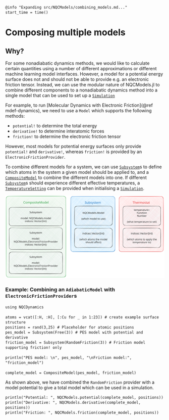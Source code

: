 ```@setup logging
@info "Expanding src/NQCModels/combining_models.md..."
start_time = time()
```

# Composing multiple models

## Why?

For some nonadiabatic dynamics methods, we would like to calculate certain quantities using a number of different approximations or different machine learning model interfaces. 
However, a model for a potential energy surface does not and should not be able to provide e.g. an electronic friction tensor. 
Instead, we can use the modular nature of NQCModels.jl to combine different components to a nonadiabatic dynamics method into a single model that can be used to set up a [`Simulation`](@ref)

For example, to run [Molecular Dynamics with Electronic Friction](@ref mdef-dynamics), we need to use a `Model` which supports the following methods:
- `potential!` to determine the total energy
- `derivative!` to determine interatomic forces
- `friction!` to determine the electronic friction tensor

However, most models for potential energy surfaces only provide `potential!` and `derivative!`, whereas `friction!` is provided by an `ElectronicFrictionProvider`. 

To combine different models for a system, we can use [`Subsystem`](@ref)s to define which atoms in the system a given model should be applied to, and a [`CompositeModel`](@ref) to combine the different models into one. 
If different [`Subsystem`](@ref)s should experience different effective temperatures, a [`TemperatureSetting`](@ref) can be provided when initialising a [`Simulation`](@ref). 

![An overview of the different components used to combine models in NQCModels.jl](../assets/compositemodels/struct-explainer.svg)

### Example: Combining an `AdiabaticModel` with `ElectronicFrictionProvider`s

```@example compositemodels
using NQCDynamics

atoms = vcat([:H, :H], [:Cu for _ in 1:23]) # create example surface structure
positions = rand(3,25) # Placeholder for atomic positions
pes_model = Subsystem(Free(3)) # PES model with potential and derivative
friction_model = Subsystem(RandomFriction(3)) # Friction model supporting friction! only

println("PES model: \n", pes_model, "\nFriction model:", "friction_model")

complete_model = CompositeModel(pes_model, friction_model)
```

As shown above, we have combined the `RandomFriction` provider with a model potential to give a total model which can be used in a simulation. 

```@example compositemodels
println("Potential: ", NQCModels.potential(complete_model, positions))
println("Derivative: ", NQCModels.derivative(complete_model, positions))
println("Friction: ", NQCModels.friction(complete_model, positions))
```
